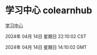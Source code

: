# 学习中心 colearnhub
[学习中心](http://219.139.198.135:56308/colearnhub/)

2024年 04月 14日 星期日 22:10:02 CST

2024年 04月 14日 星期日 14:10:02 GMT
